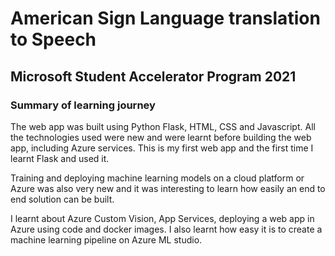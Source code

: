 # American Sign Language translation to Speech 

## Microsoft Student Accelerator Program 2021

### Summary of learning journey

The web app was built using Python Flask, HTML, CSS and Javascript. All the technologies used were new and were learnt before building the web app, including Azure services. This is my first web app and the first time I learnt Flask and used it. 

Training and deploying machine learning models on a cloud platform or Azure was also very new and it was interesting to learn how easily an end to end solution can be built. 

I learnt about Azure Custom Vision, App Services, deploying a web app in Azure using code and docker images. I also learnt how easy it is to create a machine learning pipeline on Azure ML studio. 


